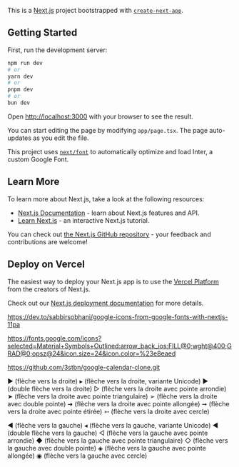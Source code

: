 This is a [Next.js](https://nextjs.org/) project bootstrapped with [`create-next-app`](https://github.com/vercel/next.js/tree/canary/packages/create-next-app).

## Getting Started

First, run the development server:

```bash
npm run dev
# or
yarn dev
# or
pnpm dev
# or
bun dev
```

Open [http://localhost:3000](http://localhost:3000) with your browser to see the result.

You can start editing the page by modifying `app/page.tsx`. The page auto-updates as you edit the file.

This project uses [`next/font`](https://nextjs.org/docs/basic-features/font-optimization) to automatically optimize and load Inter, a custom Google Font.

## Learn More

To learn more about Next.js, take a look at the following resources:

- [Next.js Documentation](https://nextjs.org/docs) - learn about Next.js features and API.
- [Learn Next.js](https://nextjs.org/learn) - an interactive Next.js tutorial.

You can check out [the Next.js GitHub repository](https://github.com/vercel/next.js/) - your feedback and contributions are welcome!

## Deploy on Vercel

The easiest way to deploy your Next.js app is to use the [Vercel Platform](https://vercel.com/new?utm_medium=default-template&filter=next.js&utm_source=create-next-app&utm_campaign=create-next-app-readme) from the creators of Next.js.

Check out our [Next.js deployment documentation](https://nextjs.org/docs/deployment) for more details.



https://dev.to/sabbirsobhani/google-icons-from-google-fonts-with-nextjs-11pa


https://fonts.google.com/icons?selected=Material+Symbols+Outlined:arrow_back_ios:FILL@0;wght@400;GRAD@0;opsz@24&icon.size=24&icon.color=%23e8eaed


https://github.com/3stbn/google-calendar-clone.git



▶ (flèche vers la droite)
▸ (flèche vers la droite, variante Unicode)
► (double flèche vers la droite)
▻ (flèche vers la droite avec pointe arrondie)
➤ (flèche vers la droite avec pointe triangulaire)
➢ (flèche vers la droite avec double pointe)
➜ (flèche vers la droite avec pointe allongée)
➞ (flèche vers la droite avec pointe étirée)
➳ (flèche vers la droite avec cercle)

◀ (flèche vers la gauche)
◂ (flèche vers la gauche, variante Unicode)
◄ (double flèche vers la gauche)
◅ (flèche vers la gauche avec pointe arrondie)
◆ (flèche vers la gauche avec pointe triangulaire)
◇ (flèche vers la gauche avec double pointe)
◈ (flèche vers la gauche avec pointe allongée)
◉ (flèche vers la gauche avec cercle)
